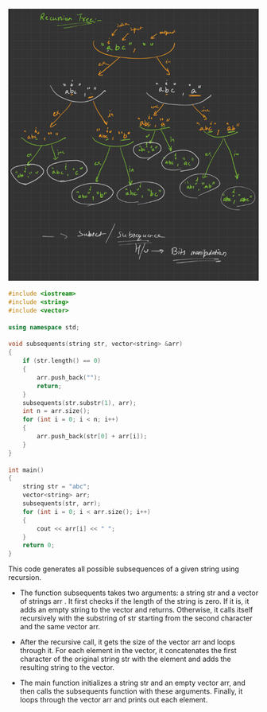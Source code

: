 ![Recursion tree](./abc_recursion.png)
```cpp
#include <iostream>
#include <string>
#include <vector>

using namespace std;

void subsequents(string str, vector<string> &arr)
{
    if (str.length() == 0)
    {
        arr.push_back("");
        return;
    }
    subsequents(str.substr(1), arr);
    int n = arr.size();
    for (int i = 0; i < n; i++)
    {
        arr.push_back(str[0] + arr[i]);
    }
}

int main()
{
    string str = "abc";
    vector<string> arr;
    subsequents(str, arr);
    for (int i = 0; i < arr.size(); i++)
    {
        cout << arr[i] << " ";
    }
    return 0;
}
```
This code generates all possible subsequences of a given string using recursion.
* The function subsequents takes two arguments: a string str and a vector of strings arr . It first checks if the length of the string is zero. If it is, it adds an empty string to the vector and returns. Otherwise, it calls itself recursively with the substring of str starting from the second character and the same vector arr.

* After the recursive call, it gets the size of the vector arr and loops through it. For each element in the vector, it concatenates the first character of the original string str with the element and adds the resulting string to the vector.

* The main function initializes a string str and an empty vector arr, and then calls the subsequents function with these arguments. Finally, it loops through the vector arr and prints out each element.